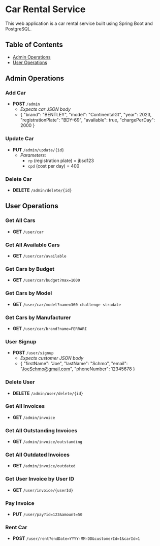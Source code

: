 # Car Rental Service

This web application is a car rental service built using Spring Boot and PostgreSQL.

## Table of Contents
- [Admin Operations](#admin-operations)
- [User Operations](#user-operations)

## Admin Operations

### Add Car
- **POST** `/admin`
  - *Expects car JSON body*
  - {
  "brand": "BENTLEY",
  "model": "ContinentalGt",
  "year": 2023,
  "registrationPlate": "BDY-69",
  "available": true,
  "chargePerDay": 2000
}


### Update Car
- **PUT** `/admin/update/{id}`
  - *Parameters:* 
    - `rp` (registration plate) = jbsd123
    - `cpd` (cost per day) = 400

### Delete Car
- **DELETE** `/admin/delete/{id}`

## User Operations

### Get All Cars
- **GET** `/user/car`

### Get All Available Cars
- **GET** `/user/car/available`

### Get Cars by Budget
- **GET** `/user/car/budget?max=1000`

### Get Cars by Model
- **GET** `/user/car/model?name=360 challenge stradale`

### Get Cars by Manufacturer
- **GET** `/user/car/brand?name=FERRARI`

### User Signup
- **POST** `/user/signup`
  - *Expects customer JSON body*
  - {
  "firstName": "Joe",
  "lastName": "Schmo",
  "email": "JoeSchmo@gmail.com",
  "phoneNumber": 12345678
}


### Delete User
- **DELETE** `/admin/user/delete/{id}`

### Get All Invoices
- **GET** `/admin/invoice`

### Get All Outstanding Invoices
- **GET** `/admin/invoice/outstanding`

### Get All Outdated Invoices
- **GET** `/admin/invoice/outdated`

### Get User Invoice by User ID
- **GET** `/user/invoice/{userId}`

### Pay Invoice
- **PUT** `/user/pay?id=123&amount=50`

### Rent Car
- **POST** `/user/rent?endDate=YYYY-MM-DD&customerId=1&carId=1`

